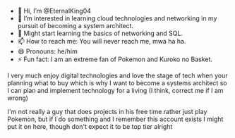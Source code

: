 - 👋 Hi, I’m @EternalKing04
- 👀 I’m interested in learning cloud technologies and networking in my pursuit of becoming a system architect.
- 🌱 Might start learning the basics of networking and SQL.
- 📫 How to reach me: You will never reach me, mwa ha ha.
- 😄 Pronouns: he/him
- ⚡ Fun fact: I am an extreme fan of Pokemon and Kuroko no Basket.


I very much enjoy digital technologies and love the stage of tech when your planning what to buy which is why I want to become a systems architect so
I can plan and implement technology for a living (I think, correct me if I am wrong)

I'm not really a guy that does projects in his free time rather just play Pokemon, but if I do something and I remember this account exists I might put 
it on here, though don't expect it to be top tier alright
<!---
EternalKing04/EternalKing04 is a ✨ special ✨ repository because its `README.md` (this file) appears on your GitHub profile.
You can click the Preview link to take a look at your changes.
--->
